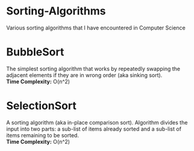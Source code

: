 # Sorting-Algorithms
Various sorting algorithms that I have encountered in Computer Science

# BubbleSort
The simplest sorting algorithm that works by repeatedly swapping the adjacent elements if they are in wrong order (aka sinking sort).
<br>
<b>Time Complexity:</b> O(n^2)

# SelectionSort
A sorting algorithm (aka in-place comparison sort). Algorithm divides the input into two parts: a sub-list of items already sorted and a sub-list of items remaining to be sorted.
<br>
<b>Time Complexity:</b> O(n^2)

